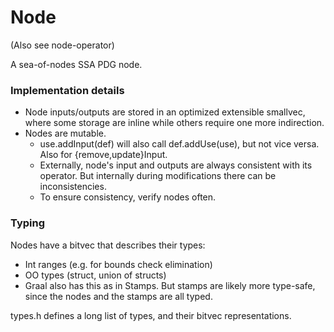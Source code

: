 # Node

(Also see node-operator)

A sea-of-nodes SSA PDG node.

### Implementation details

- Node inputs/outputs are stored in an optimized extensible smallvec, where some storage are inline while others require one more indirection.
- Nodes are mutable.
  + use.addInput(def) will also call def.addUse(use), but not vice versa. Also for {remove,update}Input.
  + Externally, node's input and outputs are always consistent with its operator. But internally during modifications there can be inconsistencies.
  + To ensure consistency, verify nodes often.

### Typing

Nodes have a bitvec that describes their types:
- Int ranges (e.g. for bounds check elimination)
- OO types (struct, union of structs)
- Graal also has this as in Stamps. But stamps are likely more type-safe, since the nodes and the stamps are all typed.

types.h defines a long list of types, and their bitvec representations.